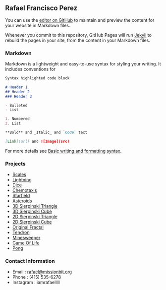 ## Rafael Francisco Perez

You can use the [editor on GitHub](https://github.com/IamRafaelllll/IamRafaelllll.github.io/edit/main/README.md) to maintain and preview the content for your website in Markdown files.

Whenever you commit to this repository, GitHub Pages will run [Jekyll](https://jekyllrb.com/) to rebuild the pages in your site, from the content in your Markdown files.

### Markdown

Markdown is a lightweight and easy-to-use syntax for styling your writing. It includes conventions for

```markdown
Syntax highlighted code block

# Header 1
## Header 2
### Header 3

- Bulleted
- List

1. Numbered
2. List

**Bold** and _Italic_ and `Code` text

[Link](url) and ![Image](src)
```

For more details see [Basic writing and formatting syntax](https://docs.github.com/en/github/writing-on-github/getting-started-with-writing-and-formatting-on-github/basic-writing-and-formatting-syntax).

### Projects

- [Scales](https://iamrafaelllll.github.io/Scales/)
- [Lightning]()
- [Dice]()
- [Chemotaxis]()
- [Starfield]()
- [Asteroids]()
- [3D Sierpinski Triangle]()
- [3D Sierpinski Cube]()
- [2D Sierpinski Triangle]()
- [2D Sierpinski Cube]()
- [Original Fractal]()
- [Tendron]()
- [Minesweeper]()
- [Game Of Life]()
- [Pong]()
### Contact Information

 - Email : rafael@missionbit.org
 - Phone : (415) 535-6278
 - Instagram : iamrafaelllll
